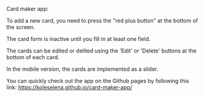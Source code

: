 Card maker app:

To add a new card, you need to press the "red plus button" at the bottom of the screen.

The card form is inactive until you fill in at least one field.

The cards can be edited or delited using the 'Edit' or 'Delete' buttons at the bottom of each card.

In the mobile version, the cards are implemented as a slider.

You can quickly check out the app on the Github pages by following this link:
https://koleselena.github.io/card-maker-app/
